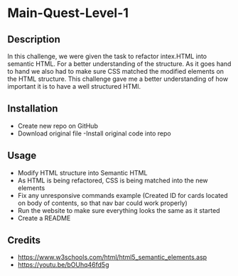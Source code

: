 # Main-Quest-Level-1

## Description

In this challenge, we were given the task to refactor intex.HTML into semantic HTML. For a better understanding of the structure. As it goes hand to hand we also had to make sure CSS matched the modified elements on the HTML structure. This challenge gave me a better understanding of how important it is to have a well structured HTMl.

## Installation
- Create new repo on GitHub
- Download original file
-Install original code into repo

## Usage 

* Modify HTML structure into Semantic HTML
* As HTML is being refactored, CSS is being matched into the new elements
* Fix any unresponsive commands example (Created ID for cards located on body of contents, so  that nav bar could work properly)
* Run the website to make sure everything looks the same as it started 
* Create a README 

## Credits 
- https://www.w3schools.com/html/html5_semantic_elements.asp
- https://youtu.be/bOUhq46fd5g

